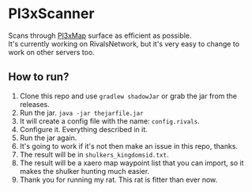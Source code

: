 # Pl3xScanner
Scans through [Pl3xMap](https://github.com/granny/Pl3xMap) surface as efficient as possible.<br>
It's currently working on RivalsNetwork, but it's very easy to change to work on other servers too.

## How to run?
  1. Clone this repo and use ``gradlew shadowJar`` or grab the jar from the releases.
  2. Run the jar. ``java -jar thejarfile.jar``
  3. It will create a config file with the name: ``config.rivals``.
  4. Configure it. Everything described in it.
  5. Run the jar again.
  6. It's going to work if it's not then make an issue in this repo, thanks.
  7. The result will be in ``shulkers_kingdomsid.txt``.
  8. The result will be a xaero map waypoint list that you can import, so it makes the shulker hunting much easier.
  9. Thank you for running my rat. This rat is fitter than ever now.
